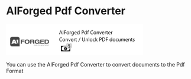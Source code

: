 # AIForged Pdf Converter

![](../../assets/52.png)

You can use the AIForged Pdf Converter to convert documents to the Pdf Format
